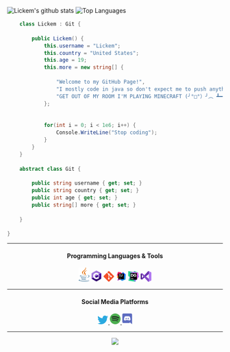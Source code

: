 ![Lickem's github stats](https://github-readme-stats.vercel.app/api?username=Lickem1&count_private=true&show_icons=true&theme=dark&hide_border=false) ![Top Languages](https://github-readme-stats.vercel.app/api/top-langs/?username=Lickem1&theme=dark&count_private=true)
```c#
    class Lickem : Git {

        public Lickem() {
            this.username = "Lickem";
            this.country = "United States";
            this.age = 19;
            this.more = new string[] {
            
                "Welcome to my GitHub Page!",
                "I mostly code in java so don't expect me to push anything else ¯\_(ツ)_/¯",
                "GET OUT OF MY ROOM I'M PLAYING MINECRAFT (╯°□°）╯︵ ┻━┻"
            };

           
            for(int i = 0; i < 1e6; i++) {
                Console.WriteLine("Stop coding");
            }
        }
    }

    abstract class Git {
    
        public string username { get; set; }
        public string country { get; set; }
        public int age { get; set; }
        public string[] more { get; set; }

    }

}
```
<hr>
<div align="center">
    <h4>Programming Languages & Tools</h4>
    <code><img width="25px" src="assets/java.svg"></code>
    <code><img width="25px" src="assets/cs.svg"></code>
    <code><img width="25px" src="assets/git.svg"></code>
    <code><img width="25px" src="assets/intellij.svg"></code>
    <code><img width="25px" src="assets/datagrip.svg"></code>
    <code><img width="25px" src="assets/visualstudio.svg"></code>
    <hr>
    <h4>Social Media Platforms<h4>
    <code><a href="https://twitter.com/Lickem1"><img width="25px" src="assets/twitter.svg"></code>
    <code><img width="25px" src="assets/spotify.svg"></code>
    <code><img width="25px" src="assets/discord.svg"></code>
<hr>

![](rock.gif)
